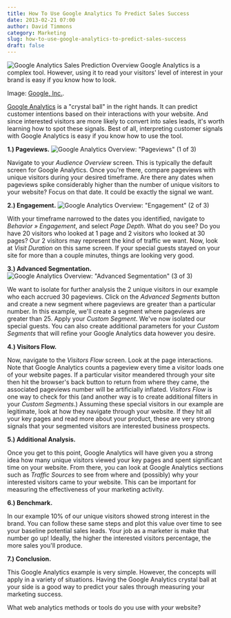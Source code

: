 ```yaml
---
title: How To Use Google Analytics To Predict Sales Success
date: 2013-02-21 07:00
author: David Timmons
category: Marketing
slug: how-to-use-google-analytics-to-predict-sales-success
draft: false
---
```


![Google Analytics Sales Prediction Overview][1]
<span class="img-caption">
  Google Analytics is a complex tool. However, using it to read your
  visitors' level of interest in your brand is easy if you know how to
  look.

  Image: [Google, Inc.][2].
</span>

[Google Analytics][] is a "crystal ball" in the right hands. It can
predict customer intentions based on their interactions with your
website. And since interested visitors are more likely to convert into
sales leads, it's worth learning how to spot these signals. Best of all,
interpreting customer signals with Google Analytics is easy if you know
how to use the tool.

**1.) Pageviews.**
![Google Analytics Overview: "Pageviews" (1 of 3)][3]

Navigate to your *Audience Overview* screen. This is typically the
default screen for Google Analytics. Once you're there, compare
pageviews with unique visitors during your desired timeframe. Are there
any dates when pageviews spike considerably higher than the number of
unique visitors to your website? Focus on that date. It could be exactly
the signal we want.

**2.) Engagement.**
![Google Analytics Overview: "Engagement" (2 of 3)][4]

With your timeframe narrowed to the dates you identified, navigate to
*Behavior » Engagement*, and select *Page Depth*. What do you see? Do
you have 20 visitors who looked at 1 page and 2 visitors who looked at
30 pages? Our 2 visitors may represent the kind of traffic we want. Now,
look at *Visit Duration* on this same screen. If your special guests
stayed on your site for more than a couple minutes, things are looking
very good.

**3.) Advanced Segmentation.**
![Google Analytics Overview: "Advanced Segmentation" (3 of 3)][5]

We want to isolate for further analysis the 2 unique visitors in our
example who each accrued 30 pageviews. Click on the *Advanced Segments*
button and create a new segment where pageviews are greater than a
particular number. In this example, we'll create a segment where
pageviews are greater than 25. Apply your *Custom Segment*. We've now
isolated our special guests. You can also create additional parameters
for your *Custom Segments* that will refine your Google Analytics data
however you desire.

**4.) Visitors Flow.**

Now, navigate to the *Visitors Flow* screen. Look at the page
interactions. Note that Google Analytics counts a pageview every time a
visitor loads one of your website pages. If a particular visitor
meandered through your site then hit the browser's back button to return
from where they came, the associated pageviews number will be
artificially inflated. *Visitors Flow* is one way to check for this (and
another way is to create additional filters in your *Custom Segments*.)
Assuming these special visitors in our example are legitimate, look at
how they navigate through your website. If they hit all your key pages
and read more about your product, these are very strong signals that
your segmented visitors are interested business prospects.

**5.) Additional Analysis.**

Once you get to this point, Google Analytics will have given you a
strong idea how many unique visitors viewed your key pages and spent
significant time on your website. From there, you can look at Google
Analytics sections such as *Traffic Sources* to see from where and
(possibly) why your interested visitors came to your website. This can
be important for measuring the effectiveness of your marketing activity.

**6.) Benchmark.**

In our example 10% of our unique visitors showed strong interest in the
brand. You can follow these same steps and plot this value over time to
see your baseline potential sales leads. Your job as a marketer is make
that number go up! Ideally, the higher the interested visitors
percentage, the more sales you'll produce.

**7.) Conclusion.**

This Google Analytics example is very simple. However, the concepts will
apply in a variety of situations. Having the Google Analytics crystal
ball at your side is a good way to predict your sales through measuring
your marketing success.

What web analytics methods or tools do you use with *your* website?


[1]: {{imagePath}}2013/02/how-to-use-google-analytics-to-predict-sales-success0.jpg
  "How To Use Google Analytics To Predict Sales Success"

[2]: http://www.google.com/analytics/
  "Click here to visit the Google Analytics website."

[3]: {{imagePath}}2013/02/how-to-use-google-analytics-to-predict-sales-success1.jpg
  "Google Analytics Overview: 'Pageviews' (1 of 3)"

[4]: {{imagePath}}2013/02/how-to-use-google-analytics-to-predict-sales-success2.jpg
  "Google Analytics Overview: 'Engagement' (2 of 3)"

[5]: {{imagePath}}2013/02/how-to-use-google-analytics-to-predict-sales-success3.jpg
  "Google Analytics Overview: 'Advanced Segmentation' (3 of 3)"

[Google Analytics]: http://www.google.com/analytics/
  "Click here to visit the Google Analytics website."
